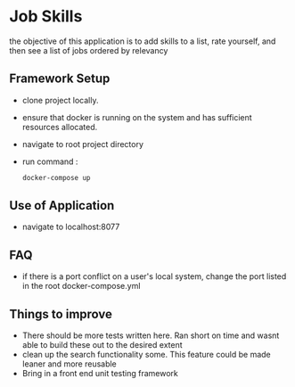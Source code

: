 # Job Skills

the objective of this application is to add skills to a list, rate yourself, and then see a list of jobs
ordered by relevancy

## Framework Setup

- clone project locally.
- ensure that docker is running on the system and has sufficient resources allocated.
- navigate to root project directory
- run command :

  ``` bash
  docker-compose up
  ```

## Use of Application

- navigate to localhost:8077
  
## FAQ

- if there is a port conflict on a user's local system, change the port listed in the root docker-compose.yml

## Things to improve

- There should be more tests written here.  Ran short on time and wasnt able to build these out to the desired extent
- clean up the search functionality some.  This feature could be made leaner and more reusable
- Bring in a front end unit testing framework
